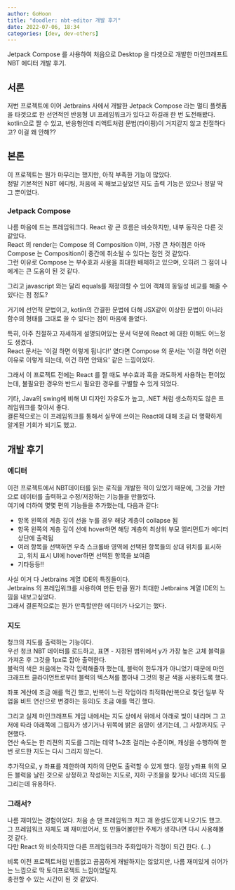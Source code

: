 ```yaml
---
author: GoHoon
title: "doodler: nbt-editor 개발 후기"
date: 2022-07-06, 18:34
categories: [dev, dev-others]
---
```


Jetpack Compose 를 사용하여 처음으로 Desktop 을 타겟으로 개발한 마인크래프트 NBT 에디터 개발 후기.
<!-- Excerpt -->

## 서론
저번 프로젝트에 이어 Jetbrains 사에서 개발한 Jetpack Compose 라는 멀티 플렛폼을 타겟으로 한 선언적인 반응형 UI 프레임워크가 있다고 하길래 한 번 도전해봤다.  
kotlin으로 짤 수 있고, 반응형인데 리액트처럼 문법(타이핑)이 거지같지 않고 친절하다고? 이걸 왜 안해??  

## 본론
이 프로젝트는 뭔가 마무리는 했지만, 아직 부족한 기능이 많았다.  
정말 기본적인 NBT 에디팅, 처음에 꼭 해보고싶었던 지도 출력 기능은 있으나 정말 딱 그 뿐이었다.  

### Jetpack Compose
나름 마음에 드는 프레임워크다. React 랑 큰 흐름은 비슷하지만, 내부 동작은 다른 것 같았다.  
React 의 render는 Compose 의 Composition 이며, 가장 큰 차이점은 아마 Compose 는 Composition이 중간에 취소될 수 있다는 점인 것 같았다.  
그런 이유로 Compose 는 부수효과 사용을 최대한 배제하고 있으며, 오히려 그 점이 나에게는 큰 도움이 된 것 같다.  

그리고 javascript 와는 달리 equals를 재정의할 수 있어 객체의 동일성 비교를 해줄 수 있다는 점 정도?  

거기에 선언적 문법이고, kotlin의 간결한 문법에 더해 JSX같이 이상한 문법이 아니라 함수의 형태를 그대로 쓸 수 있다는 점이 마음에 들었다.  

특히, 아주 친절하고 자세하게 설명되어있는 문서 덕분에 React 에 대한 이해도 어느정도 생겼다.  
React 문서는 '이걸 하면 이렇게 됩니다!' 였다면 Compose 의 문서는 '이걸 하면 이런 이유로 이렇게 되는데, 이건 하면 안돼요' 같은 느낌이었다.  

그래서 이 프로젝트 전에는 React 를 짤 때도 부수효과 훅을 과도하게 사용하는 편이었는데, 불필요한 경우와 반드시 필요한 경우를 구별할 수 있게 되었다.  

기타, Java의 swing에 비해 UI 디자인 자유도가 높고, .NET 처럼 생소하지도 않은 프레임워크를 찾아서 좋다.  
결론적으로는 이 프레임워크를 통해서 실무에 쓰이는 React에 대해 조금 더 명확하게 알게된 기회가 되기도 했고.

## 개발 후기
### 에디터
이전 프로젝트에서 NBT데이터를 읽는 로직을 개발한 적이 있었기 때문에, 그것을 기반으로 데이터를 출력하고 수정/저장하는 기능들을 만들었다.  
여기에 더하여 몇몇 편의 기능들을 추가했는데, 다음과 같다:
- 항목 왼쪽의 계층 깊이 선을 누를 경우 해당 계층이 collapse 됨
- 항목 왼쪽의 계층 깊이 선에 hover하면 해당 계층의 최상위 부모 엘리먼트가 에디터 상단에 출력됨
- 여러 항목을 선택하면 우측 스크롤바 영역에 선택된 항목들의 상대 위치를 표시하고, 위치 표시 UI에 hover하면 선택된 항목을 보여줌
- 기타등등!!

사실 이거 다 Jetbrains 계열 IDE의 특징들이다.  
Jetbrains 의 프레임워크를 사용하여 만든 만큼 뭔가 최대한 Jetbrains 계열 IDE의 느낌을 내보고싶었다.  
그래서 결론적으로는 뭔가 만족할만한 에디터가 나오기는 했다.

### 지도
청크의 지도를 출력하는 기능이다.  
우선 청크 NBT 데이터를 로드하고, 표면 - 지정된 범위에서 y가 가장 높은 고체 블럭을 가져온 후 그것을 1px로 잡아 출력한다.  
블럭의 색은 처음에는 각각 입력해줄까 했는데, 블럭이 한두개가 아니었기 때문에 마인크래프트 클라이언트로부터 블럭의 텍스쳐를 뽑아내 그것의 평균 색을 사용하도록 했다.  

좌표 계산에 조금 애를 먹긴 했고, 반복이 느린 작업이라 최적화(반복으로 찾던 일부 작업을 비트 연산으로 변경하는 등의)도 조금 애를 먹긴 했다.  

그리고 실제 마인크래프트 게임 내에서는 지도 상에서 위에서 아래로 빛이 내리며 그 고저에 따라 아래쪽에 그림자가 생기거나 위쪽에 밝은 음영이 생기는데, 그 사항까지도 구현했다.  
연산 속도는 한 리젼의 지도를 그리는 데약 1~2초 걸리는 수준이며, 캐싱을 수행하여 한 번 로드한 지도는 다시 그리지 않는다.  

추가적으로, y 좌표를 제한하여 지하의 단면도 출력할 수 있게 했다. 일정 y좌표 위의 모든 블럭을 날린 것으로 상정하고 작성하는 지도로, 지하 구조믈을 찾거나 네더의 지도를 그리는데 유용하다.  

### 그래서?
나름 재미있는 경험이었다. 처음 손 댄 프레임워크 치고 괘 완성도있게 나오기도 했고.  
그 프레임워크 자체도 꽤 재미있어서, 또 만들어볼만한 주제가 생각나면 다시 사용해볼 것 같다.  
다만 React 와 비슷하지만 다른 프레임워크라 주화입마가 걱정이 되긴 한다. (...)  

비록 이전 프로젝트처럼 빈틈없고 곰꼼하게 개발하지는 않았지만, 나름 재미있게 쉬어가는 느낌으로 딱 토이프로젝트 느낌이었달지.  
충전할 수 있는 시간이 된 것 같았다.
